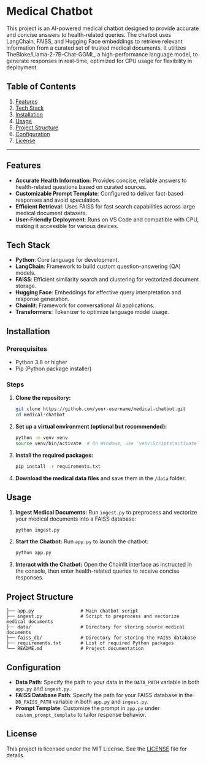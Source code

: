 # Medical Chatbot

This project is an AI-powered medical chatbot designed to provide accurate and concise answers to health-related queries. The chatbot uses LangChain, FAISS, and Hugging Face embeddings to retrieve relevant information from a curated set of trusted medical documents. It utilizes TheBloke/Llama-2-7B-Chat-GGML, a high-performance language model, to generate responses in real-time, optimized for CPU usage for flexibility in deployment.

## Table of Contents

1. [Features](#features)
2. [Tech Stack](#tech-stack)
3. [Installation](#installation)
4. [Usage](#usage)
5. [Project Structure](#project-structure)
6. [Configuration](#configuration)
7. [License](#license)

---

## Features

- **Accurate Health Information**: Provides concise, reliable answers to health-related questions based on curated sources.
- **Customizable Prompt Template**: Configured to deliver fact-based responses and avoid speculation.
- **Efficient Retrieval**: Uses FAISS for fast search capabilities across large medical document datasets.
- **User-Friendly Deployment**: Runs on VS Code and compatible with CPU, making it accessible for various devices.

## Tech Stack

- **Python**: Core language for development.
- **LangChain**: Framework to build custom question-answering (QA) models.
- **FAISS**: Efficient similarity search and clustering for vectorized document storage.
- **Hugging Face**: Embeddings for effective query interpretation and response generation.
- **Chainlit**: Framework for conversational AI applications.
- **Transformers**: Tokenizer to optimize language model usage.

## Installation

### Prerequisites
- Python 3.8 or higher
- Pip (Python package installer)

### Steps

1. **Clone the repository:**
   ```bash
   git clone https://github.com/your-username/medical-chatbot.git
   cd medical-chatbot
   ```

2. **Set up a virtual environment (optional but recommended):**
   ```bash
   python -m venv venv
   source venv/bin/activate  # On Windows, use `venv\Scripts\activate`
   ```

3. **Install the required packages:**
   ```bash
   pip install -r requirements.txt
   ```

4. **Download the medical data files** and save them in the `/data` folder.

## Usage

1. **Ingest Medical Documents:**
   Run `ingest.py` to preprocess and vectorize your medical documents into a FAISS database:
   ```bash
   python ingest.py
   ```

2. **Start the Chatbot:**
   Run `app.py` to launch the chatbot:
   ```bash
   python app.py
   ```

3. **Interact with the Chatbot:**
   Open the Chainlit interface as instructed in the console, then enter health-related queries to receive concise responses.

## Project Structure

```plaintext
├── app.py                 # Main chatbot script
├── ingest.py              # Script to preprocess and vectorize medical documents
├── data/                  # Directory for storing source medical documents
├── faiss_db/              # Directory for storing the FAISS database
├── requirements.txt       # List of required Python packages
└── README.md              # Project documentation
```

## Configuration

- **Data Path**: Specify the path to your data in the `DATA_PATH` variable in both `app.py` and `ingest.py`.
- **FAISS Database Path**: Specify the path for your FAISS database in the `DB_FAISS_PATH` variable in both `app.py` and `ingest.py`.
- **Prompt Template**: Customize the prompt in `app.py` under `custom_prompt_template` to tailor response behavior.


## License

This project is licensed under the MIT License. See the [LICENSE](LICENSE) file for details.
